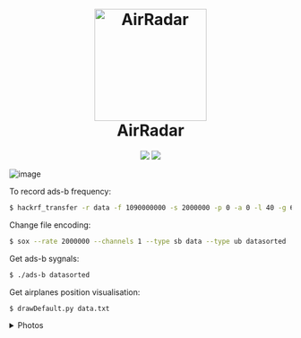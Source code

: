 <h1 align="center">
  <br>
  <a href="https://github.com/3a1/AirRadar"><img src="https://i.imgur.com/wExC4Tc.png" alt="AirRadar" width="200"></a>
  <br>
  AirRadar
  <br>
</h1>

<div align="center">
  <img src="https://img.shields.io/badge/License-MIT-green">
  <img src="https://img.shields.io/badge/Language-C%2B%2B-red">
</div>

![image](https://github.com/Zebra64/RadarSky/assets/75133897/fbce5d1c-6ff3-48e2-b67a-6233fa1a6c54)


To record ads-b frequency:
```bash
$ hackrf_transfer -r data -f 1090000000 -s 2000000 -p 0 -a 0 -l 40 -g 62
```

Change file encoding:
```bash
$ sox --rate 2000000 --channels 1 --type sb data --type ub datasorted
```

Get ads-b sygnals:
```bash
$ ./ads-b datasorted
```

Get airplanes position visualisation:
```bash
$ drawDefault.py data.txt
```

<details>
           <summary>Photos</summary>
           <p>
           <img src="https://github.com/Zebra64/RadarSky/assets/75133897/d5c90803-240f-4fc6-8fd5-7fadc95327e8"></img>
           <img src="https://github.com/Zebra64/RadarSky/assets/75133897/7817bb67-5763-4cfb-b647-642ac7910c09"></img>
           </p>
</details>
